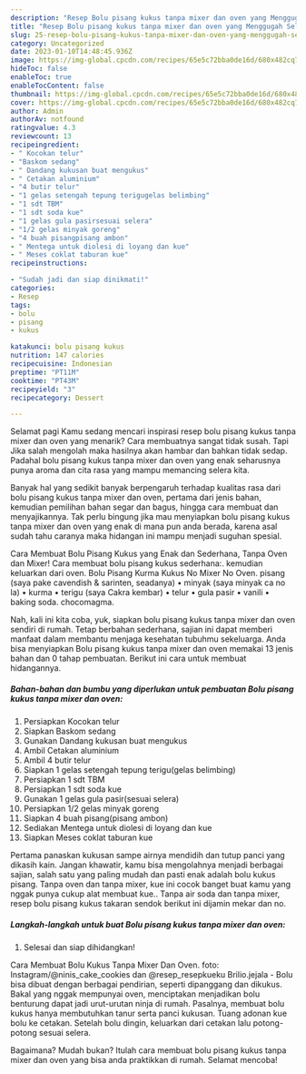 ```yaml
---
description: "Resep Bolu pisang kukus tanpa mixer dan oven yang Menggugah Selera , Bikin Ngiler"
title: "Resep Bolu pisang kukus tanpa mixer dan oven yang Menggugah Selera , Bikin Ngiler"
slug: 25-resep-bolu-pisang-kukus-tanpa-mixer-dan-oven-yang-menggugah-selera-bikin-ngiler
category: Uncategorized
date: 2023-01-10T14:48:45.936Z
image: https://img-global.cpcdn.com/recipes/65e5c72bba0de16d/680x482cq70/bolu-pisang-kukus-tanpa-mixer-dan-oven-foto-resep-utama.jpg
hideToc: false
enableToc: true
enableTocContent: false
thumbnail: https://img-global.cpcdn.com/recipes/65e5c72bba0de16d/680x482cq70/bolu-pisang-kukus-tanpa-mixer-dan-oven-foto-resep-utama.jpg
cover: https://img-global.cpcdn.com/recipes/65e5c72bba0de16d/680x482cq70/bolu-pisang-kukus-tanpa-mixer-dan-oven-foto-resep-utama.jpg
author: Admin
authorAv: notfound
ratingvalue: 4.3
reviewcount: 13
recipeingredient:
- " Kocokan telur"
- "Baskom sedang"
- " Dandang kukusan buat mengukus"
- " Cetakan aluminium"
- "4 butir telur"
- "1 gelas setengah tepung terigugelas belimbing"
- "1 sdt TBM"
- "1 sdt soda kue"
- "1 gelas gula pasirsesuai selera"
- "1/2 gelas minyak goreng"
- "4 buah pisangpisang ambon"
- " Mentega untuk diolesi di loyang dan kue"
- " Meses coklat taburan kue"
recipeinstructions:

- "Sudah jadi dan siap dinikmati!"
categories:
- Resep
tags:
- bolu
- pisang
- kukus

katakunci: bolu pisang kukus 
nutrition: 147 calories
recipecuisine: Indonesian
preptime: "PT11M"
cooktime: "PT43M"
recipeyield: "3"
recipecategory: Dessert

---
```



Selamat pagi Kamu sedang mencari inspirasi resep bolu pisang kukus tanpa mixer dan oven yang menarik? Cara membuatnya sangat tidak susah. Tapi Jika salah mengolah maka hasilnya akan hambar dan bahkan tidak sedap. Padahal bolu pisang kukus tanpa mixer dan oven yang enak seharusnya punya aroma dan cita rasa yang mampu memancing selera kita.


Banyak hal yang sedikit banyak berpengaruh terhadap kualitas rasa dari bolu pisang kukus tanpa mixer dan oven, pertama dari jenis bahan, kemudian pemilihan bahan segar dan bagus, hingga cara membuat dan menyajikannya. Tak perlu bingung jika mau menyiapkan bolu pisang kukus tanpa mixer dan oven yang enak di mana pun anda berada, karena asal sudah tahu caranya maka hidangan ini mampu menjadi suguhan spesial.

Cara Membuat Bolu Pisang Kukus yang Enak dan Sederhana, Tanpa Oven dan Mixer! Cara membuat bolu pisang kukus sederhana:. kemudian keluarkan dari oven. Bolu Pisang Kurma Kukus No Mixer No Oven. pisang (saya pake cavendish &amp; sarinten, seadanya) • minyak (saya minyak ca no la) • kurma • terigu (saya Cakra kembar) • telur • gula pasir • vanili • baking soda. chocomagma.


Nah, kali ini kita coba, yuk, siapkan bolu pisang kukus tanpa mixer dan oven sendiri di rumah. Tetap berbahan sederhana, sajian ini dapat memberi manfaat dalam membantu menjaga kesehatan tubuhmu sekeluarga. Anda bisa menyiapkan Bolu pisang kukus tanpa mixer dan oven memakai 13 jenis bahan dan 0 tahap pembuatan. Berikut ini cara untuk membuat hidangannya.

<!--inarticleads1-->

##### Bahan-bahan dan bumbu yang diperlukan untuk pembuatan Bolu pisang kukus tanpa mixer dan oven:

1. Persiapkan  Kocokan telur
1. Siapkan Baskom sedang
1. Gunakan  Dandang kukusan buat mengukus
1. Ambil  Cetakan aluminium
1. Ambil 4 butir telur
1. Siapkan 1 gelas setengah tepung terigu(gelas belimbing)
1. Persiapkan 1 sdt TBM
1. Persiapkan 1 sdt soda kue
1. Gunakan 1 gelas gula pasir(sesuai selera)
1. Persiapkan 1/2 gelas minyak goreng
1. Siapkan 4 buah pisang(pisang ambon)
1. Sediakan  Mentega untuk diolesi di loyang dan kue
1. Siapkan  Meses coklat taburan kue


Pertama panaskan kukusan sampe airnya mendidih dan tutup panci yang dikasih kain. Jangan khawatir, kamu bisa mengolahnya menjadi berbagai sajian, salah satu yang paling mudah dan pasti enak adalah bolu kukus pisang. Tanpa oven dan tanpa mixer, kue ini cocok banget buat kamu yang nggak punya cukup alat membuat kue.. Tanpa air soda dan tanpa mixer, resep bolu pisang kukus takaran sendok berikut ini dijamin mekar dan no. 

<!--inarticleads2-->

##### Langkah-langkah untuk buat Bolu pisang kukus tanpa mixer dan oven:


1. Selesai dan siap dihidangkan!

Cara Membuat Bolu Kukus Tanpa Mixer Dan Oven. foto: Instagram/@ninis_cake_cookies dan @resep_resepkueku Brilio.jejala - Bolu bisa dibuat dengan berbagai pendirian, seperti dipanggang dan dikukus. Bakal yang nggak mempunyai oven, menciptakan menjadikan bolu benturung dapat jadi urut-urutan ninja di rumah. Pasalnya, membuat bolu kukus hanya membutuhkan tanur serta panci kukusan. Tuang adonan kue bolu ke cetakan. Setelah bolu dingin, keluarkan dari cetakan lalu potong-potong sesuai selera. 

Bagaimana? Mudah bukan? Itulah cara membuat bolu pisang kukus tanpa mixer dan oven yang bisa anda praktikkan di rumah. Selamat mencoba!

